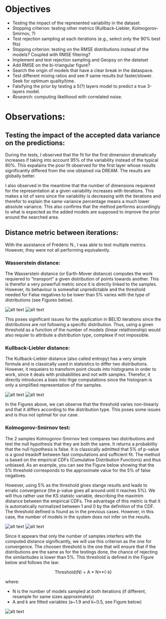 # Objectives
- Testing the impact of the represented variability in the dataset.
- Stopping criterion: testing other metrics (Kullback-Liebler, Kolmogorov-Smirnov, ?)
- Test rejection sampling at each iterations (e.g., select only the 90% best fits)
- Stopping criterion: testing on the RMSE distributions instead of the models? Coupled with RMSE filtering?
- Implement and test rejection sampling and Geopsy on the datatset
- Add RMSE on the bi-triangular figure?
- Search the origin of models that have a clear break in the dataspace.
- Test different mixing ratios and see if same results but faster/slower. Seek for optimum quality/time.
- Falsifying the prior by testing a 5(?) layers model to predict a true 3-layers model.
- *Research*: computing likelihood with correlated noise.

# Observations:

## Testing the impact of the accepted data variance on the predictions:
During the tests, I observed that the fit for the first dimension dramatically increases if taking into account 95% of the variability instead of the typical 90%. This expalains the poor fit observed for the first layer whose results significantly differed from the one obtained via DREAM. The results are globally better.

I also observed in the meantime that the number of dimensions requiered for the representation at a given variability increases with iterations. This makes a lot of sens since the variability is decreasing with the iterations and therefor to explain the same variance percentage means a much lower absolute variance. This also confirms that the method performs accordingly to what is expected as the added models are supposed to improve the prior around the searched area.

## Distance metric between iterations:
With the assistance of Frédéric N., I was able to test multiple metrics. However, they were not all performing equivalently.

### Wasserstein distance:
The Wasserstein distance (or Earth-Mover distance) computes the work requiered to "transport" a given distribution of points towards another. This is therefor a very powerfull metric since it is directly linked to the samples. However, its behaviour is somewhat unpredictable and the threshold needed for False negatives to be lower than 5% varies with the type of distributions (see Figures below).

![alt text](WassersteinDistNormal.png "Normal distributions")
![alt text](WassersteinDistUniform.png "Uniform distributions")

This poses significant issues for the application in BEL1D iterations since the distributions are not following a specific distribution. Thus, using a given threshold as a function of the number of models (linear relathionship) would also requier to attribute a distribution type, complexe if not impossible.

### Kullback-Liebler distance:
The Kullback-Liebler distance (also called entropy) has a very simple formula and is classically used in statsistics to differ two distributions. However, it requeiers to transform point clouds into histograms in order to work, since it deals with probabilities and not with samples. Therefor, it directly introduces a biais into thge computations since the histogram is only a simplified representation of the samples. 

![alt text](EntropyNormal.png "Normal distributions")
![alt text](EntropyUniform.png "Uniform distributions")

In the Figures above, we can observe that the threshold varies non-linearly and that it differs according to the distribution type.
This poses some issues and is thus not optimal for our case.

### Kolmogorov-Smirnov test:
The 2 samples Kolmogorov-Smirnov test compares two distributions and test the null hypothesis that they are both the same. It returns a probability that the null hypothesis is false. It is classically admitted that 5% of p-value is a good treadoff between fast computations and sufficient fit. The method is based on the empirical CDFs (Cumulative Distribution Functions) and thus unbiased. As an example, you can see the Figure below showing that the 5% threshold corresponds to the approximate value for the 5% of false negatives.

However, using 5% as the threshold gives stange results and leads to erratic convergence (the p-value goes all around until it reaches 5%). We will thus rather use the KS statistc variable, describing the maximim distance between the empirical CDFs. The advantage of this metric is that it is automatically normalized between 1 and 0 by the definition of the CDF. The threshold defined is found as in the previous cases. However, in this case, the number of models in the system does not infer on the results.

![alt text](KSDistNormal.png "Normal distributions")
![alt text](KSDistUniform.png "Uniform distributions")

Since it appears that only the number of samples interfers with the computed distance significantly, we will use this criterion as the one for convergence. The choosen threshold is the one that will ensure that if the distributions are the same as for the testings done, the chance of rejecting the similaritudes is lower than 5%. This threshold is defined in the Figure below and follows the law:

<p align="center">
Threshold(N) = A * N**(-k)
</p>

where: 
- N is the number of models sampled at both iterations (if different, resample for same sizes approximately)
- A and k are fitted variables (a~1.9 and k~0.5, see Figure below)

![alt text](KSDistThreshold.png "Relathionship")
